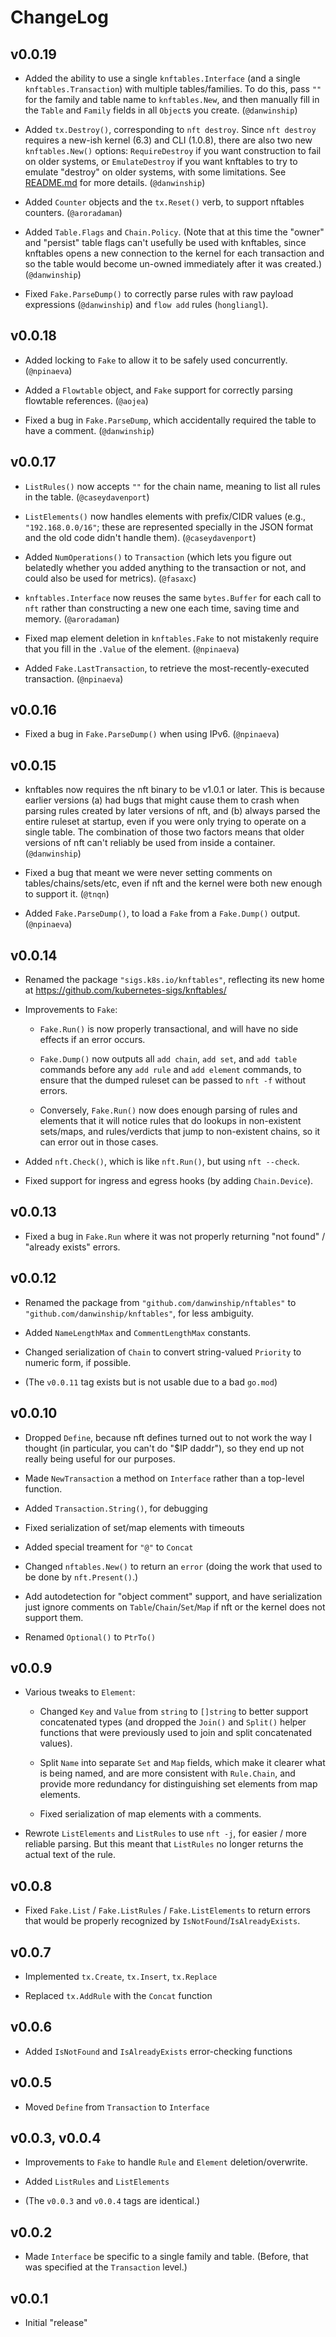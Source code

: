 # ChangeLog

## v0.0.19

- Added the ability to use a single `knftables.Interface` (and a
  single `knftables.Transaction`) with multiple tables/families. To do
  this, pass `""` for the family and table name to `knftables.New`,
  and then manually fill in the `Table` and `Family` fields in all
  `Object`s you create. (`@danwinship`)

- Added `tx.Destroy()`, corresponding to `nft destroy`. Since `nft
  destroy` requires a new-ish kernel (6.3) and CLI (1.0.8), there are
  also two new `knftables.New()` options: `RequireDestroy` if you want
  construction to fail on older systems, or `EmulateDestroy` if you
  want knftables to try to emulate "destroy" on older systems, with
  some limitations. See [README.md](./README.md#destroy-operations)
  for more details. (`@danwinship`)

- Added `Counter` objects and the `tx.Reset()` verb, to support
  nftables counters. (`@aroradaman`)

- Added `Table.Flags` and `Chain.Policy`. (Note that at this time the
  "owner" and "persist" table flags can't usefully be used with
  knftables, since knftables opens a new connection to the kernel for
  each transaction and so the table would become un-owned immediately
  after it was created.) (`@danwinship`)

- Fixed `Fake.ParseDump()` to correctly parse rules with raw payload
  expressions (`@danwinship`) and `flow add` rules (`hongliangl`).

## v0.0.18

- Added locking to `Fake` to allow it to be safely used concurrently.
  (`@npinaeva`)

- Added a `Flowtable` object, and `Fake` support for correctly parsing
  flowtable references. (`@aojea`)

- Fixed a bug in `Fake.ParseDump`, which accidentally required the
  table to have a comment. (`@danwinship`)

## v0.0.17

- `ListRules()` now accepts `""` for the chain name, meaning to list
  all rules in the table. (`@caseydavenport`)

- `ListElements()` now handles elements with prefix/CIDR values (e.g.,
  `"192.168.0.0/16"`; these are represented specially in the JSON
  format and the old code didn't handle them). (`@caseydavenport`)

- Added `NumOperations()` to `Transaction` (which lets you figure out
  belatedly whether you added anything to the transaction or not, and
  could also be used for metrics). (`@fasaxc`)

- `knftables.Interface` now reuses the same `bytes.Buffer` for each
  call to `nft` rather than constructing a new one each time, saving
  time and memory. (`@aroradaman`)

- Fixed map element deletion in `knftables.Fake` to not mistakenly
  require that you fill in the `.Value` of the element. (`@npinaeva`)

- Added `Fake.LastTransaction`, to retrieve the most-recently-executed
  transaction. (`@npinaeva`)

## v0.0.16

- Fixed a bug in `Fake.ParseDump()` when using IPv6. (`@npinaeva`)

## v0.0.15

- knftables now requires the nft binary to be v1.0.1 or later. This is
  because earlier versions (a) had bugs that might cause them to crash
  when parsing rules created by later versions of nft, and (b) always
  parsed the entire ruleset at startup, even if you were only trying
  to operate on a single table. The combination of those two factors
  means that older versions of nft can't reliably be used from inside
  a container. (`@danwinship`)

- Fixed a bug that meant we were never setting comments on
  tables/chains/sets/etc, even if nft and the kernel were both new
  enough to support it. (`@tnqn`)

- Added `Fake.ParseDump()`, to load a `Fake` from a `Fake.Dump()`
  output. (`@npinaeva`)

## v0.0.14

- Renamed the package `"sigs.k8s.io/knftables"`, reflecting its new
  home at https://github.com/kubernetes-sigs/knftables/

- Improvements to `Fake`:

    - `Fake.Run()` is now properly transactional, and will have no
      side effects if an error occurs.

    - `Fake.Dump()` now outputs all `add chain`, `add set`, and `add
      table` commands before any `add rule` and `add element`
      commands, to ensure that the dumped ruleset can be passed to
      `nft -f` without errors.

    - Conversely, `Fake.Run()` now does enough parsing of rules and
      elements that it will notice rules that do lookups in
      non-existent sets/maps, and rules/verdicts that jump to
      non-existent chains, so it can error out in those cases.

- Added `nft.Check()`, which is like `nft.Run()`, but using
  `nft --check`.

- Fixed support for ingress and egress hooks (by adding
  `Chain.Device`).

## v0.0.13

- Fixed a bug in `Fake.Run` where it was not properly returning "not
  found" / "already exists" errors.

## v0.0.12

- Renamed the package from `"github.com/danwinship/nftables"` to
  `"github.com/danwinship/knftables"`, for less ambiguity.

- Added `NameLengthMax` and `CommentLengthMax` constants.

- Changed serialization of `Chain` to convert string-valued `Priority`
  to numeric form, if possible.

- (The `v0.0.11` tag exists but is not usable due to a bad `go.mod`)

## v0.0.10

- Dropped `Define`, because nft defines turned out to not work the way
  I thought (in particular, you can't do "$IP daddr"), so they end up
  not really being useful for our purposes.

- Made `NewTransaction` a method on `Interface` rather than a
  top-level function.

- Added `Transaction.String()`, for debugging

- Fixed serialization of set/map elements with timeouts

- Added special treament for `"@"` to `Concat`

- Changed `nftables.New()` to return an `error` (doing the work that
  used to be done by `nft.Present()`.)

- Add autodetection for "object comment" support, and have
  serialization just ignore comments on `Table`/`Chain`/`Set`/`Map` if
  nft or the kernel does not support them.

- Renamed `Optional()` to `PtrTo()`

## v0.0.9

- Various tweaks to `Element`:

    - Changed `Key` and `Value` from `string` to `[]string` to better
      support concatenated types (and dropped the `Join()` and
      `Split()` helper functions that were previously used to join and
      split concatenated values).

    - Split `Name` into separate `Set` and `Map` fields, which make it
      clearer what is being named, and are more consistent with
      `Rule.Chain`, and provide more redundancy for distinguishing set
      elements from map elements.

    - Fixed serialization of map elements with a comments.

- Rewrote `ListElements` and `ListRules` to use `nft -j`, for easier /
  more reliable parsing. But this meant that `ListRules` no longer
  returns the actual text of the rule.

## v0.0.8

- Fixed `Fake.List` / `Fake.ListRules` / `Fake.ListElements` to return
  errors that would be properly recognized by
  `IsNotFound`/`IsAlreadyExists`.

## v0.0.7

- Implemented `tx.Create`, `tx.Insert`, `tx.Replace`

- Replaced `tx.AddRule` with the `Concat` function

## v0.0.6

- Added `IsNotFound` and `IsAlreadyExists` error-checking functions

## v0.0.5

- Moved `Define` from `Transaction` to `Interface`

## v0.0.3, v0.0.4

- Improvements to `Fake` to handle `Rule` and `Element`
  deletion/overwrite.

- Added `ListRules` and `ListElements`

- (The `v0.0.3` and `v0.0.4` tags are identical.)

## v0.0.2

- Made `Interface` be specific to a single family and table. (Before,
  that was specified at the `Transaction` level.)

## v0.0.1

- Initial "release"

